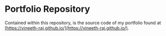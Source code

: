 # Portfolio Repository
Contained within this repository, is the source code of my portfolio found at [https://vineeth-raj.github.io/](https://vineeth-raj.github.io/).
